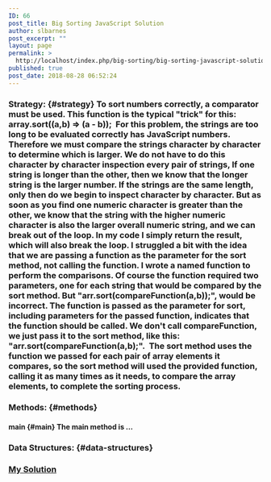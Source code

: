 ```yaml
---
ID: 66
post_title: Big Sorting JavaScript Solution
author: slbarnes
post_excerpt: ""
layout: page
permalink: >
  http://localhost/index.php/big-sorting/big-sorting-javascript-solution/
published: true
post_date: 2018-08-28 06:52:24
---
```

### Strategy: {#strategy} To sort numbers correctly, a comparator must be used. This function is the typical "trick" for this: array.sort((a,b) => (a - b));  For this problem, the strings are too long to be evaluated correctly has JavaScript numbers. Therefore we must compare the strings character by character to determine which is larger. We do not have to do this character by character inspection every pair of strings, If one string is longer than the other, then we know that the longer string is the larger number. If the strings are the same length, only then do we begin to inspect character by character. But as soon as you find one numeric character is greater than the other, we know that the string with the higher numeric character is also the larger overall numeric string, and we can break out of the loop. In my code I simply return the result, which will also break the loop. I struggled a bit with the idea that we are passing a function as the parameter for the sort method, not calling the function. I wrote a named function to perform the comparisons. Of course the function required two parameters, one for each string that would be compared by the sort method. But "arr.sort(compareFunction(a,b));", would be incorrect. The function is passed as the parameter for sort, including parameters for the passed function, indicates that the function should be called. We don't call compareFunction, we just pass it to the sort method, like this: "arr.sort(compareFunction(a,b);".  The sort method uses the function we passed for each pair of array elements it compares, so the sort method will used the provided function, calling it as many times as it needs, to compare the array elements, to complete the sorting process.   

### Methods: {#methods}

#### main {#main} The main method is … 

### Data Structures: {#data-structures}   

### <a href="https://github.com/slbccfl/hackerrank/blob/master/javascript/big-sorting/solution.js" target="_blank" rel="noopener">My Solution</a>